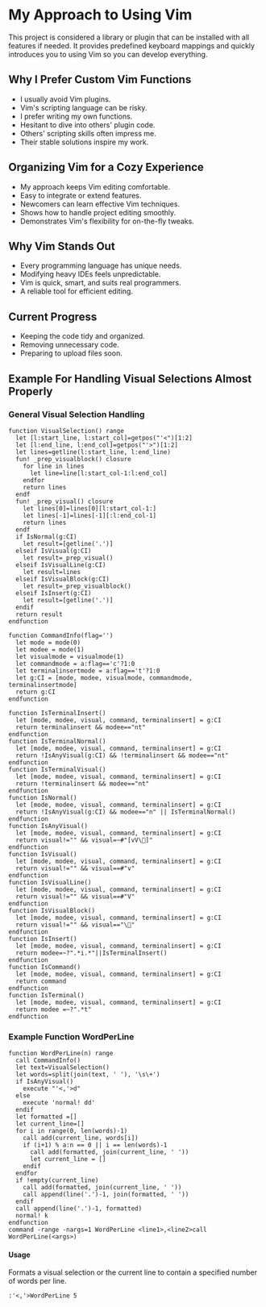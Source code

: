 # My Approach to Using Vim
This project is considered a library or plugin
that can be installed with all features if
needed. It provides predefined keyboard mappings and quickly
introduces you to using Vim so you can
develop everything.

## Why I Prefer Custom Vim Functions
- I usually avoid Vim plugins.
- Vim's scripting language can be risky.
- I prefer writing my own functions.
- Hesitant to dive into others' plugin code.
- Others' scripting skills often impress me.
- Their stable solutions inspire my work.

## Organizing Vim for a Cozy Experience
- My approach keeps Vim editing comfortable.
- Easy to integrate or extend features.
- Newcomers can learn effective Vim techniques.
- Shows how to handle project editing smoothly.
- Demonstrates Vim's flexibility for on-the-fly tweaks.

## Why Vim Stands Out
- Every programming language has unique needs.
- Modifying heavy IDEs feels unpredictable.
- Vim is quick, smart, and suits real programmers.
- A reliable tool for efficient editing.

## Current Progress
- Keeping the code tidy and organized.
- Removing unnecessary code.
- Preparing to upload files soon.

## Example For Handling Visual Selections Almost Properly
### General Visual Selection Handling
```
function VisualSelection() range
  let [l:start_line, l:start_col]=getpos("'<")[1:2]
  let [l:end_line, l:end_col]=getpos("'>")[1:2]
  let lines=getline(l:start_line, l:end_line)
  fun! _prep_visualblock() closure
    for line in lines
      let line=line[l:start_col-1:l:end_col]
    endfor
    return lines
  endf
  fun! _prep_visual() closure
    let lines[0]=lines[0][l:start_col-1:]
    let lines[-1]=lines[-1][:l:end_col-1]
    return lines
  endf
  if IsNormal(g:CI) 
    let result=[getline('.')]
  elseif IsVisual(g:CI)
    let result=_prep_visual() 
  elseif IsVisualLine(g:CI)
    let result=lines
  elseif IsVisualBlock(g:CI)
    let result=_prep_visualblock() 
  elseif IsInsert(g:CI)
    let result=[getline('.')]
  endif
  return result
endfunction

function CommandInfo(flag='')
  let mode = mode(0)
  let modee = mode(1)
  let visualmode = visualmode(1)
  let commandmode = a:flag=='c'?1:0
  let terminalinsertmode = a:flag=='t'?1:0
  let g:CI = [mode, modee, visualmode, commandmode, terminalinsertmode]
  return g:CI
endfunction

function IsTerminalInsert()
  let [mode, modee, visual, command, terminalinsert] = g:CI 
  return terminalinsert && modee=="nt"
endfunction
function IsTerminalNormal()
  let [mode, modee, visual, command, terminalinsert] = g:CI
  return !IsAnyVisual(g:CI) && !terminalinsert && modee=="nt"
endfunction
function IsTerminalVisual()
  let [mode, modee, visual, command, terminalinsert] = g:CI
  return !terminalinsert && modee=="nt"
endfunction
function IsNormal()
  let [mode, modee, visual, command, terminalinsert] = g:CI
  return !IsAnyVisual(g:CI) && modee=="n" || IsTerminalNormal()
endfunction
function IsAnyVisual()
  let [mode, modee, visual, command, terminalinsert] = g:CI
  return visual!="" && visual=~#"[vV\]"
endfunction
function IsVisual()
  let [mode, modee, visual, command, terminalinsert] = g:CI
  return visual!="" && visual==#"v"
endfunction
function IsVisualLine()
  let [mode, modee, visual, command, terminalinsert] = g:CI
  return visual!="" && visual==#"V"
endfunction
function IsVisualBlock()
  let [mode, modee, visual, command, terminalinsert] = g:CI
  return visual!="" && visual=="\"
endfunction
function IsInsert()
  let [mode, modee, visual, command, terminalinsert] = g:CI
  return modee=~?".*i.*"||IsTerminalInsert()
endfunction
function IsCommand()
  let [mode, modee, visual, command, terminalinsert] = g:CI
  return command
endfunction
function IsTerminal()
  let [mode, modee, visual, command, terminalinsert] = g:CI
  return modee =~?".*t"
endfunction
```

### Example Function WordPerLine
```
function WordPerLine(n) range
  call CommandInfo()
  let text=VisualSelection()
  let words=split(join(text, ' '), '\s\+')
  if IsAnyVisual()
    execute "'<,'>d"
  else
    execute 'normal! dd'
  endif
  let formatted =[]
  let current_line=[]
  for i in range(0, len(words)-1)
    call add(current_line, words[i])
    if (i+1) % a:n == 0 || i == len(words)-1
      call add(formatted, join(current_line, ' '))
      let current_line = []
    endif
  endfor
  if !empty(current_line)
    call add(formatted, join(current_line, ' '))
    call append(line('.')-1, join(formatted, ' '))
  endif
  call append(line('.')-1, formatted)
  normal! k
endfunction
command -range -nargs=1 WordPerLine <line1>,<line2>call WordPerLine(<args>)
```
#### Usage
Formats a visual selection or the current line to contain a specified number of words per line.
```
:'<,'>WordPerLine 5
```
